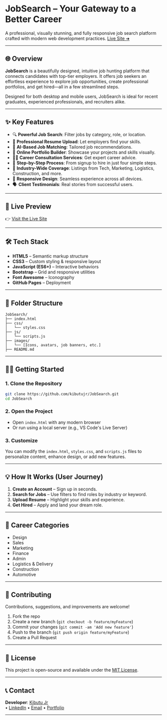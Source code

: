 # JobSearch – Your Gateway to a Better Career

A professional, visually stunning, and fully responsive job search platform crafted with modern web development practices. [Live Site ➜](https://kibutujr.github.io/JobSearch/)

---

## 🌐 Overview

**JobSearch** is a beautifully designed, intuitive job hunting platform that connects candidates with top-tier employers. It offers job seekers an effortless experience to explore job opportunities, create professional portfolios, and get hired—all in a few streamlined steps.

Designed for both desktop and mobile users, JobSearch is ideal for recent graduates, experienced professionals, and recruiters alike.

---

## ✨ Key Features

- 🔍 **Powerful Job Search**: Filter jobs by category, role, or location.
- 🧾 **Professional Resume Upload**: Let employers find your skills.
- 🧰 **AI-Based Job Matching**: Tailored job recommendations.
- 🎨 **Online Portfolio Builder**: Showcase your projects and skills visually.
- 🧑‍💼 **Career Consultation Services**: Get expert career advice.
- 🧭 **Step-by-Step Process**: From signup to hire in just four simple steps.
- 💼 **Industry-Wide Coverage**: Listings from Tech, Marketing, Logistics, Construction, and more.
- 📱 **Responsive Design**: Seamless experience across all devices.
- 🗣️ **Client Testimonials**: Real stories from successful users.

---

## 🚀 Live Preview

👉 [Visit the Live Site](https://kibutujr.github.io/JobSearch/)

---

## 🛠️ Tech Stack

- **HTML5** – Semantic markup structure
- **CSS3** – Custom styling & responsive layout
- **JavaScript (ES6+)** – Interactive behaviors
- **Bootstrap** – Grid and responsive utilities
- **Font Awesome** – Iconography
- **GitHub Pages** – Deployment

---

## 📂 Folder Structure

```
JobSearch/
├── index.html
├── css/
│   └── styles.css
├── js/
│   └── scripts.js
├── images/
│   └── [Icons, avatars, job banners, etc.]
├── README.md
```

---

## 🧑‍💻 Getting Started

### 1. Clone the Repository
```bash
git clone https://github.com/kibutujr/JobSearch.git
cd JobSearch
```

### 2. Open the Project
- Open `index.html` with any modern browser
- Or run using a local server (e.g., VS Code's Live Server)

### 3. Customize
You can modify the `index.html`, `styles.css`, and `scripts.js` files to personalize content, enhance design, or add new features.

---

## 💡 How It Works (User Journey)

1. **Create an Account** – Sign up in seconds.
2. **Search for Jobs** – Use filters to find roles by industry or keyword.
3. **Upload Resume** – Highlight your skills and experience.
4. **Get Hired** – Apply and land your dream role.

---

## 💼 Career Categories

- Design
- Sales
- Marketing
- Finance
- Admin
- Logistics & Delivery
- Construction
- Automotive

---

## 🤝 Contributing

Contributions, suggestions, and improvements are welcome!

1. Fork the repo
2. Create a new branch (`git checkout -b feature/myFeature`)
3. Commit your changes (`git commit -am 'Add new feature'`)
4. Push to the branch (`git push origin feature/myFeature`)
5. Create a Pull Request

---

## 📝 License

This project is open-source and available under the [MIT License](LICENSE).

---

## 📞 Contact

**Developer**: [Kibutu Jr](https://kibutujr.github.io/Portfolio-KibutuJr/)  
• [LinkedIn](https://www.linkedin.com/in/fred-kibutu/) • [Email](kibutujr@gmail.com) • [Portfolio](https://kibutujr.github.io/Portfolio-KibutuJr/)

---
